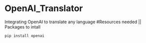 # OpenAI_Translator
Integrating OpenAI to translate any language
#Resources needed || Packages to intall
```bash
pip install openai
```
